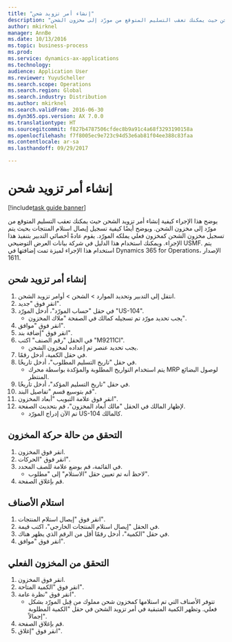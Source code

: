```yaml
---
title: "إنشاء أمر تزويد شحن"
description: "يوضح هذا الإجراء كيفية إنشاء أمر تزويد الشحن حيث يمكنك تعقب التسليم المتوقع من مورّد إلى مخزون الشحن."
author: mkirknel
manager: AnnBe
ms.date: 10/13/2016
ms.topic: business-process
ms.prod: 
ms.service: dynamics-ax-applications
ms.technology: 
audience: Application User
ms.reviewer: YuyuScheller
ms.search.scope: Operations
ms.search.region: Global
ms.search.industry: Distribution
ms.author: mkirknel
ms.search.validFrom: 2016-06-30
ms.dyn365.ops.version: AX 7.0.0
ms.translationtype: HT
ms.sourcegitcommit: f827b4787506cfdec8b9a91c4a68f3293190158a
ms.openlocfilehash: f7f8005ec9e723c94d53e6ab81f04ee388c83faa
ms.contentlocale: ar-sa
ms.lasthandoff: 09/29/2017

---
```

# <a name="create-a-consignment-replenishment-order"></a>إنشاء أمر تزويد شحن

[!include[task guide banner](../../includes/task-guide-banner.md)]

يوضح هذا الإجراء كيفية إنشاء أمر تزويد الشحن حيث يمكنك تعقب التسليم المتوقع من مورّد إلى مخزون الشحن. ويوضح أيضًا كيفية تسجيل إيصال استلام المنتجات بحيث يتم تسجيل مخزون الشحن كمخزون فعلي يملكه المورّد. يقوم عادةً أخصائي التدبير بتنفيذ هذا الإجراء. ويمكنك استخدام هذا الدليل في شركة بيانات العرض التوضيحي USMF. يتم استخدام هذا الإجراء لميزة تمت إضافتها في Dynamics 365 for Operations، الإصدار 1611.




## <a name="create-a-consignment-replenishment-order"></a>إنشاء أمر تزويد شحن
1. انتقل إلى التدبير وتحديد الموارد‬ > الشحن‬ > أوامر تزويد الشحن‬.
2. انقر فوق "جديد".
3. في حقل "حساب المورّد‬"، أدخل المورّد "US-104".
    * يجب تحديد مورّد تم تسجيله كمالك في الصفحة "ملاك المخزون‬".  
4. انقر فوق "موافق".
5. انقر فوق "إضافة بند".
6. في الحقل "رقم الصنف" اكتب "M9211CI".
    * يجب تحديد عنصر تم إعداده لمخزون الشحن‬.  
7. في حقل الكمية، أدخل رقمًا.
8. في حقل "‏‫تاريخ التسليم المطلوب‬‬"، أدخل تاريخًا.
    * يتم استخدام التواريخ المطلوبة والمؤكدة بواسطة محرك MRP لوصول البضائع المنتظر.  
9. في حقل "‏‫تاريخ التسليم المؤكد‬"، أدخل تاريخًا.
10. قم بتوسيع قسم "تفاصيل البند".
11. انقر فوق علامة التبويب "أبعاد المخزون".
12. لإظهار المالك في الحقل "مالك أبعاد المخزون"، قم بتحديث الصفحة.
    * تم الآن إدراج المورّد US-104 كالمالك.  

## <a name="check-the-inventory-transaction-status"></a>التحقق من حالة حركة المخزون
1. انقر فوق المخزون.
2. انقر فوق "الحركات".
3. في القائمة، قم بوضع علامة للصف المحدد.
    * لاحظ أنه تم تعيين حقل "الاستلام" إلى "مطلوب‬".  
4. قم بإغلاق الصفحة.

## <a name="receive-items"></a>استلام الأصناف
1. انقر فوق "إيصال استلام المنتجات".
2. في الحقل "إيصال استلام المنتجات الخارجي‬"، اكتب قيمة.
3. في حقل "الكمية"، أدخل رقمًا أقل من الرقم الذي يظهر هناك.
4. انقر فوق "موافق".

## <a name="check-the-on-hand-inventory"></a>التحقق من المخزون الفعلي
1. انقر فوق المخزون.
2. انقر فوق "الكمية المتاحة‬".
3. انقر فوق "نظرة عامة".
    * تتوفر الأصناف التي تم استلامها كمخزون شحن مملوك من قِبل المورّد بشكل فعلي. وتظهر الكمية المتبقية في أمر تزويد الشحن في حقل "الكمية المطلوبة إجمالاً‬".  
4. قم بإغلاق الصفحة.
5. انقر فوق "إغلاق".

